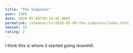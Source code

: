 ```yaml
---
title: "The Simpsons"
year: 1989
date: 2020-05-09T10:14:45.000Z
permalink: /almanac/tv/2020-05-09-the-simpsons/index.html
season: 16
rating: 2
---
```


I think this is where it started going downhill. 